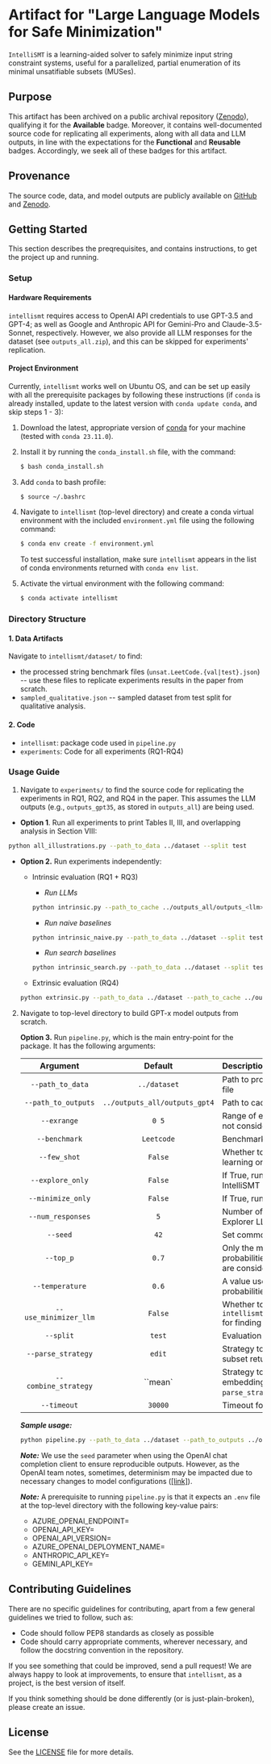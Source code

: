 # Artifact for "Large Language Models for Safe Minimization"

``IntelliSMT`` is a learning-aided solver to safely minimize input string constraint systems, useful for a parallelized, partial enumeration of its minimal unsatifiable subsets (MUSes). 

## Purpose
This artifact has been archived on a public archival repository ([Zenodo](https://zenodo.org/records/14727424)), qualifying it for the **Available** badge. Moreover, it contains well-documented source code for replicating all experiments, along with all data and LLM outputs, in line with the expectations for the **Functional** and **Reusable** badges. Accordingly, we seek all of these badges for this artifact.

## Provenance
The source code, data, and model outputs are publicly available on [GitHub](https://github.com/aashishyadavally/intellismt) and [Zenodo](https://zenodo.org/records/14727424).

## Getting Started
This section describes the preqrequisites, and contains instructions, to get the project up and running.

### Setup 

#### Hardware Requirements
``intellismt`` requires access to OpenAI API credentials to use GPT-3.5 and GPT-4; as well as Google and Anthropic API for Gemini-Pro and Claude-3.5-Sonnet, respectively. However, we also provide all LLM responses for the dataset (see `outputs_all.zip`), and this can be skipped for experiments' replication.

#### Project Environment
Currently, ``intellismt`` works well on Ubuntu OS, and can be set up easily with all the prerequisite packages by following these instructions (if ``conda`` is already installed, update to the latest version with ``conda update conda``, and skip steps 1 - 3):
  1. Download the latest, appropriate version of [conda](https://repo.anaconda.com/miniconda/) for your machine (tested with ``conda 23.11.0``).
  2. Install  it by running the `conda_install.sh` file, with the command:
     ```bash
     $ bash conda_install.sh
     ```
  3. Add `conda` to bash profile:
     ```bash
     $ source ~/.bashrc
     ```
  4. Navigate to ``intellismt`` (top-level directory) and create a conda virtual environment with the included `environment.yml` file using the following command:     
     ```bash
     $ conda env create -f environment.yml
     ```

     To test successful installation, make sure ``intellismt`` appears in the list of conda environments returned with ``conda env list``.
  5. Activate the virtual environment with the following command:     
     ```bash
     $ conda activate intellismt
     ```

### Directory Structure

#### 1. Data Artifacts
Navigate to ``intellismt/dataset/`` to find:
* the processed string benchmark files (``unsat.LeetCode.{val|test}.json``) -- use these files to replicate experiments results in the paper from scratch.
* ``sampled_qualitative.json`` -- sampled dataset from test split for qualitative analysis.

#### 2. Code
* ``intellismt``: package code used in ``pipeline.py``
* ``experiments``: Code for all experiments (RQ1-RQ4)

### Usage Guide
1. Navigate to ``experiments/`` to find the source code for replicating the experiments in RQ1, RQ2, and RQ4 in the paper. This assumes the LLM outputs (e.g., ``outputs_gpt35``, as stored in ``outputs_all``) are being used.

  * **Option 1**. Run all experiments to print Tables II, III, and overlapping analysis in Section VIII:
  ```bash
  python all_illustrations.py --path_to_data ../dataset --split test
  ```
  
  * **Option 2.** Run experiments independently:
  
    - Intrinsic evaluation (RQ1 + RQ3)
      * *Run LLMs*
      ```bash
      python intrinsic.py --path_to_cache ../outputs_all/outputs_<llm> --split test --sc
      ```
  
      * *Run naive baselines*
      ```bash
      python intrinsic_naive.py --path_to_data ../dataset --split test --n 5
      ```

      * *Run search baselines*
      ```bash
      python intrinsic_search.py --path_to_data ../dataset --split test
      ```
  
    - Extrinsic evaluation (RQ4)
    ```bash
    python extrinsic.py --path_to_data ../dataset --path_to_cache ../outputs_all/outputs_claude  --split test
    ```

2. Navigate to top-level directory to build GPT-x model outputs from scratch.

    **Option 3.** Run ``pipeline.py``, which is the main entry-point for the package. It has the following arguments:

    | Argument                | Default                 | Description |
    | :---------------------: | :---------------------: | :---- |
    | ``--path_to_data``      | ``../dataset``          | Path to processed string constraints dataset file  |
    | ``--path_to_outputs``   | ``../outputs_all/outputs_gpt4``     | Path to cache GPT-x responses |
    | ``--exrange``           | ``0 5``                 | Range of examples to process: upper-limit not considered |
    | ``--benchmark``         | ``Leetcode``            | Benchmark dataset |
    | ``--few_shot``          | ``False``               | Whether to use exemplars for few-shot learning or not |
    | ``--explore_only``      | ``False``               | If True, run only Stage 1 and Stage 2 in IntelliSMT pipeline |
    | ``--minimize_only``     | ``False``               | If True, run only Stage 3 in IntelliSMT pipeline |
    | ``--num_responses``     | ``5``                   | Number of responses to generate for Explorer LLM |
    | ``--seed``              | ``42``                  | Set common system-level random seed |
    | ``--top_p``             | ``0.7``                 | Only the most probable tokens with probabilities that add up to top_p or higher are considered during decoding |
    | ``--temperature``       | ``0.6``                 | A value used to warp next-token probabilities in sampling mode |
    | ``--use_minimizer_llm`` | ``False``               | Whether to use ``intellismt.modules.minimizers.LLMMinimizer`` for finding MUS |
    | ``--split``             | ``test``                | Evaluation split |
    | ``--parse_strategy``    | ``edit``                | Strategy to parse and validate unsatisfiable subset returned by Explorer LLM |
    | ``--combine_strategy``  | ``mean`                 | Strategy to aggregate sub-token embeddings. Only valid when ``--parse_strategy`` is set to ``embedding`` |
    | ``--timeout``           | ``30000``               | Timeout for SMT-2 validator (in milliseconds) |

    ***Sample usage:***
    ```bash
    python pipeline.py --path_to_data ../dataset --path_to_outputs ../outputs_all/outputs_gpt4
    ```

    ***Note:*** We use the ``seed`` parameter when using the OpenAI chat completion client to ensure reproducible outputs. However, as the OpenAI team notes, sometimes, determinism may be impacted due to necessary changes to model configurations ([[link]](https://platform.openai.com/docs/guides/text-generation/reproducible-outputs)).

    ***Note:*** A prerequisite to running ``pipeline.py`` is that it expects an ``.env`` file at the top-level directory with the following key-value pairs:
    * AZURE_OPENAI_ENDPOINT=<name-of-endpoint>
    * OPENAI_API_KEY=<openai-api-key>
    * OPENAI_API_VERSION=<api-version>
    * AZURE_OPENAI_DEPLOYMENT_NAME=<gpt-model-deployment-name>
    * ANTHROPIC_API_KEY=<anthropic-api-key>
    * GEMINI_API_KEY=<gemini-api-key>

## Contributing Guidelines
There are no specific guidelines for contributing, apart from a few general guidelines we tried to follow, such as:
* Code should follow PEP8 standards as closely as possible
* Code should carry appropriate comments, wherever necessary, and follow the docstring convention in the repository.

If you see something that could be improved, send a pull request! 
We are always happy to look at improvements, to ensure that `intellismt`, as a project, is the best version of itself. 

If you think something should be done differently (or is just-plain-broken), please create an issue.

## License
See the [LICENSE](https://github.com/aashishyadavally/intellismt/tree/main/LICENSE) file for more details.
